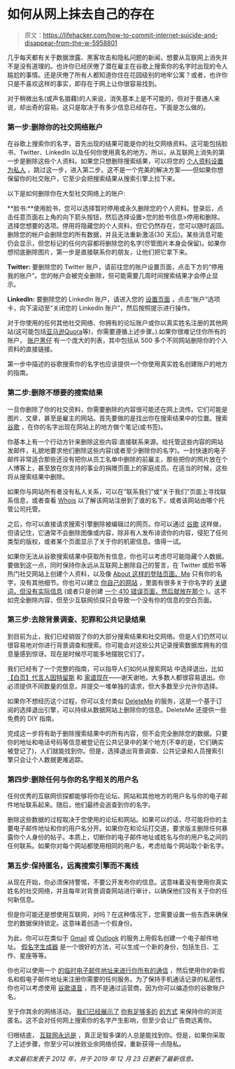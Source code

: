 # 如何从网上抹去自己的存在

> 原文：<https://lifehacker.com/how-to-commit-internet-suicide-and-disappear-from-the-w-5958801>

几乎每天都有关于数据泄露、黑客攻击和隐私问题的新闻，想要从互联网上消失并不是没有道理的。也许你已经厌倦了潜在雇主在谷歌上搜索你的名字时出现的令人尴尬的事情。还是厌倦了所有人都知道你住在花园级别的地牢公寓？或者，也许你只是不喜欢这样的事实，即存在于网上让你很容易找到。



对于稍微出名(或声名狼藉)的人来说，消失基本上是不可能的，但对于普通人来说，却出奇的容易。这只是取决于有多少信息已经存在。下面是怎么做的。

### **第一步:删除你的社交网络账户**

在谷歌上搜索你的名字，首先出现的结果可能是你的社交网络资料。这可能包括脸书、Twitter、LinkedIn 以及任何你使用真名的地方。所以，从互联网上消失的第一步是删除这些个人资料。如果您只想删除搜索结果，可以将您的 [个人资料设置为私人](https://lifehacker.com/the-always-up-to-date-guide-to-managing-your-facebook-p-5813990) ，跳过这一步，进入第二步。这不是一个完美的解决方案——但如果你想保留你的社交账户，它至少会把搜索结果从搜索引擎上拉下来。

以下是如何删除你在大型社交网络上的账户:

**脸书:**使用脸书，您可以选择暂时停用或永久删除您的个人资料。登录后，点击任意页面右上角的向下箭头按钮，然后选择设置>您的脸书信息>停用和删除。选择您想要的选项。停用将隐藏您的个人资料，但它仍然存在，您可以随时返回。删除您的帐户会删除您的所有数据，并且无法重新激活(30 天后)。某些消息可能仍会显示，但您标记的任何内容都将删除您的名字(尽管图片本身会保留)。如果你想彻底删除图片，第一步是直接联系你的朋友，让他们把它拿下来。

**Twitter:** 要删除您的 Twitter 账户，请前往您的账户设置页面，点击下方的“停用我的账户”。您的帐户会被完全删除，但可能需要几周时间搜索结果才会停止显示。

**LinkedIn:** 要删除您的 LinkedIn 账户，请进入您的 [设置页面](https://www.linkedin.com/settings/?tab=account&modal=nsettings-manage-email) ，点击“账户”选项卡，向下滚动至“关闭您的 LinkedIn 账户”，然后按照提示进行操作。

对于你使用的任何其他社交网络、你拥有的论坛账户或你以真实姓名注册的其他网站(这可能包括[亚马逊](http://www.amazon.com/gp/help/customer/display.html?asc_campaign=InlineText&asc_refurl=https://lifehacker.com/how-to-commit-internet-suicide-and-disappear-from-the-w-5958801&asc_source=&nodeId=565164&tag=kinjalifehackerlink-20)[Quora](http://www.quora.com/Quora-product/How-do-I-delete-my-Quora-account)等)，你需要遵循上述步骤。).如果你很难记住你所有的账户， [账户黑仔](http://www.accountkiller.com/en/) 有一个庞大的列表，其中包括从 500 多个不同网站删除你的个人资料的直接链接。

第一步中描述的谷歌搜索你的名字也应该提供一个你使用真实姓名创建账户的地方的指南。

### **第二步:删除不想要的搜索结果**

一旦你删除了你的社交资料，你需要删除的内容很可能还在网上流传。它们可能是图片、文章，甚至是雇主的网站。首先要做的是找出你在搜索结果中的位置。搜索 [谷歌](http://www.google.com/) ，在你的名字出现在网站上的地方做个笔记(或书签)。

你基本上有一个行动方针来删除这些内容:直接联系来源。给托管这些内容的网站发邮件，礼貌地要求他们删除这些内容(或者至少删除你的名字)。一封快速的电子邮件非常适合那些还没有把你从员工名单中删除的前雇主，那些把你的照片放在个人博客上，甚至放在你支持的事业的捐赠页面上的家庭成员。在适当的时候，这些将从搜索结果中删除。

如果你与网站所有者没有私人关系，可以在“联系我们”或“关于我们”页面上寻找联系信息，或者查看 [Whois](http://whois.domaintools.com/) 以了解该网站注册到了谁的名下，或者该网站由哪个托管公司托管。

之后，你可以直接请求搜索引擎删除被编辑过的网页。你可以通过 [谷歌](http://support.google.com/webmasters/bin/answer.py?hl=en&answer=164734) 这样做，但请记住，它通常不会删除图像或内容，除非有人发布诽谤你的内容，侵犯了任何类型的版权，或者某个页面显示了关于你的机密信息。值得一试。

如果你无法从谷歌搜索结果中获取所有信息，你也可以考虑尽可能隐藏个人数据。要做到这一点，同时保持你永远从互联网上删除自己的誓言，在 Twitter 或脸书等热门社交网站上创建个人资料，以及像 [About 这样的登陆页面。Me](https://about.me/) 只有你的名字，没有其他细节。你也可以建立 [你自己的网站](http://lifehacker.com/geek-to-live-have-a-say-in-what-google-says-about-you-152444) ，里面有很多关于你名字的 [关键词，但没有实际信息](http://lifehacker.com/linkedin-wordpress-vimeo-and-other-sites-you-should-5931303) (或者只是创建 [一个 410 错误页面，然后就放在那个](http://www.hanselman.com/blog/410GoneThoughtsOnMarkDiveintomarkPilgrimsAndWhysInfosuicides.aspx) )。这不如完全删除内容，但至少互联网侦探只会导致一个没有你的信息的空白页面。

### **第三步:去除背景调查、犯罪和公共记录结果**

到目前为止，我们已经销毁了你的大部分搜索结果和社交网络。但是人们仍然可以很容易地对你进行背景调查和搜索。你可能会对这些公共记录搜索数据库拥有的信息量感到惊讶。现在是时候尽可能多地摆脱它们了。

我们已经有了一个完整的指南，可以指导人们如何从搜索网站 中选择退出，比如 [【白页】](https://www.whitepages.com/suppression_requests)[代言人](https://www.spokeo.com/optout)[因特留斯](http://www.intelius.com/) 和 [家谱现在](https://www.familytreenow.com/optout)——谢天谢地，大多数人都很容易退出。你必须提供不同数量的信息，并提交一堆单独的请求，但大多数至少允许你选择。

如果你不想经历这个过程，你可以支付类似 [DeleteMe](https://joindeleteme.com/) 的服务，这是一个基于订阅的选择退出引擎，可以持续从数据网站上删除你的信息。DeleteMe 还提供一些免费的 DIY 指南。

完成这一步将有助于删除搜索结果中的所有内容，但不会完全删除您的数据。只要你的地址和电话号码等信息被登记在公共记录中的某个地方(不幸的是，它们确实被登记了)，人们就能找到你。但是，选择退出背景调查、公共记录和人员搜索引擎只会让个人数据更难追踪。

### **第四步:删除任何与你的名字**相关的用户名

任何优秀的互联网侦探都能够将你在论坛、网站和其他地方的用户名与你的电子邮件地址联系起来。随后，他们最终会追查到你的名字。

删除这些数据的过程取决于您使用的论坛和网站。如果可以的话，尽可能将你的主要电子邮件地址和你的用户名分开。如果你在和论坛打交道，要求版主删除任何暴露你个人身份的帖子。本质上，切断你的电子邮件地址或姓名与你的用户名之间的任何联系。如果你对每个网站都使用相同的用户名，考虑给每个网站取个新名字。

### **第五步:保持匿名，远离搜索引擎而不离线**

从现在开始，你必须保持警惕，不要公开发布你的信息。这意味着没有使用你真实姓名的社交网络，并且每年对背景调查网站进行审计，以确保他们没有关于你的任何新信息。

但是你可能还是想使用互联网，对吗？在这种情况下，您需要设置一些东西来确保您的数据保持锁定。这意味着创造一个假身份。

为此，你可以在类似于 [Gmail](https://mail.google.com/) 或 [Outlook](https://login.live.com/) 的服务上用假名创建一个电子邮件地址。 [假名字生成器](http://www.fakenamegenerator.com/index.php) 是一个很好的方法，可以生成一个新的身份，包括生日、工作、星座等等。

你也可以使用一个 [的临时电子邮件地址来进行你所有的通信](https://lifehacker.com/how-do-you-keep-your-email-address-private-5306452) ，然后使用你的新假名和假电子邮件地址来注册你需要的任何服务。为了保持手机通话记录的私密性，你也可以考虑使用 [谷歌语音](https://www.google.com/voice) ，而不是通过运营商，因为你可以编造你的谷歌账户名。

至于你其余的网络活动， [我们已经展示了](https://lifehacker.com/how-to-really-browse-without-leaving-a-trace-5395267) [你有足够多的](http://lifehacker.com/everyones-trying-to-track-what-you-do-on-the-web-heres-5887140) [的方式](http://lifehacker.com/browse-like-bond-use-any-computer-without-leaving-a-tr-5916551) 来保持你的浏览匿名。这不会对任何网上搜索你的名字产生影响，但至少会让广告商远离你。

归根结底， [互联网永远是](http://archive.org/) ，真正足智多谋的人总是能找到你。但是，如果你采取了上述步骤，你至少可以挫败业余网络侦探，重新获得一点隐私。

*本文最初发表于 2012 年，并于 2019 年 12 月 23 日更新了最新信息。*